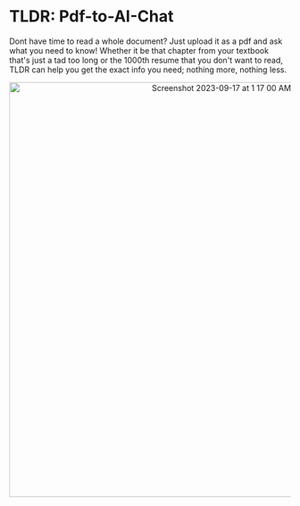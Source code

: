 # TLDR: Pdf-to-AI-Chat

Dont have time to read a whole document? Just upload it as a pdf and ask what you need to know! Whether it be that chapter from your textbook that's just a tad too long or the 1000th resume that you don't want to read, TLDR can help you get the exact info you need; nothing more, nothing less.

<p align="center">
  <img width="744" alt="Screenshot 2023-09-17 at 1 17 00 AM" src="https://github.com/Anraj-J/TLDR-Pdf-to-AI-Chat/assets/86089564/7adf9b94-c9ff-43aa-8634-2bf1e63d5fcc">
</p>



